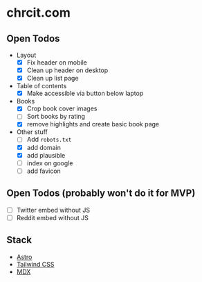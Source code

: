 # chrcit.com

## Open Todos

- Layout
  - [x] Fix header on mobile
  - [x] Clean up header on desktop
  - [x] Clean up list page
- Table of contents
  - [x] Make accessible via button below laptop
- Books
  - [x] Crop book cover images
  - [ ] Sort books by rating
  - [x] remove highlights and create basic book page
- Other stuff
  - [ ] Add `robots.txt`
  - [x] add domain
  - [x] add plausible
  - [ ] index on google
  - [ ] add favicon

## Open Todos (probably won't do it for MVP)

- [ ] Twitter embed without JS
- [ ] Reddit embed without JS

## Stack

- [Astro](https://astro.build/)
- [Tailwind CSS](https://tailwindcss.com/)
- [MDX](https://mdxjs.com/)
